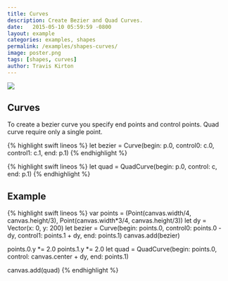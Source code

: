 ```yaml
---
title: Curves
description: Create Bezier and Quad Curves.
date:   2015-05-10 05:59:59 -0800
layout: example
categories: examples, shapes
permalink: /examples/shapes-curves/
image: poster.png
tags: [shapes, curves]
author: Travis Kirton
---
```

![](curves.png)

## Curves
To create a bezier curve you specify end points and control points. Quad curve require only a single point.

{% highlight swift lineos %}
let bezier = Curve(begin: p.0, control0: c.0, control1: c.1, end: p.1)
{% endhighlight %}

{% highlight swift lineos %}
let quad = QuadCurve(begin: p.0, control: c, end: p.1)
{% endhighlight %}

## Example
{% highlight swift lineos %}
var points = (Point(canvas.width/4, canvas.height/3),
              Point(canvas.width*3/4, canvas.height/3))
let dy = Vector(x: 0, y: 200)
let bezier = Curve(begin: points.0,
                   control0: points.0 - dy,
                   control1: points.1 + dy,
                   end: points.1)
canvas.add(bezier)

points.0.y *= 2.0
points.1.y *= 2.0
let quad = QuadCurve(begin: points.0, control: canvas.center + dy, end: points.1)

canvas.add(quad)
{% endhighlight %}
